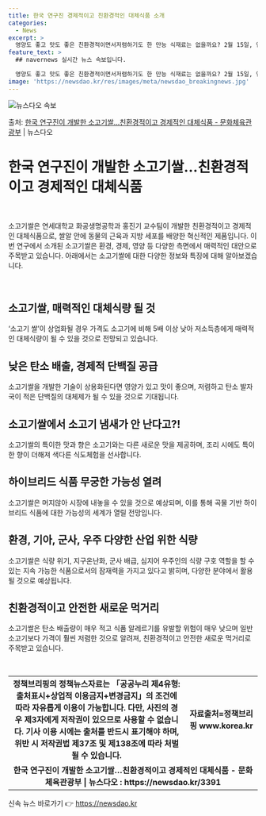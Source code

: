 ```yaml
---
title: 한국 연구진 경제적이고 친환경적인 대체식품 소개
categories:
  - News
excerpt: >
  영양도 좋고 맛도 좋은 친환경적이면서저렴하기도 한 만능 식재료는 없을까요? 2월 15일, 연세대학교 화공생명…
feature_text: >
  ## navernews 실시간 뉴스 속보입니다.

  영양도 좋고 맛도 좋은 친환경적이면서저렴하기도 한 만능 식재료는 없을까요? 2월 15일, 연세대학교 화공생명…
image: 'https://newsdao.kr/res/images/meta/newsdao_breakingnews.jpg'
---
```


![뉴스다오 속보](https://newsdao.kr/res/images/meta/newsdao_breakingnews.jpg)

<p>출처: <a href="https://newsdao.kr/3391" rel="dofollow">한국 연구진이 개발한 소고기쌀…친환경적이고 경제적인 대체식품 - 문화체육관광부</a> | 뉴스다오</p>

<h1 data-ke-size="size26">한국 연구진이 개발한 소고기쌀…친환경적이고 경제적인 대체식품</h1>
<p data-ke-size="size16">&nbsp;</p>
소고기쌀은 연세대학교 화공생명공학과 홍진기 교수팀이 개발한 친환경적이고 경제적인 대체식품으로, 쌀알 안에 동물의 근육과 지방 세포를 배양한 혁신적인 제품입니다. 이번 연구에서 소개된 소고기쌀은 환경, 경제, 영양 등 다양한 측면에서 매력적인 대안으로 주목받고 있습니다. 아래에서는 소고기쌀에 대한 다양한 정보와 특징에 대해 알아보겠습니다.
<p data-ke-size="size16">&nbsp;</p>

<h2 data-ke-size="size26">소고기쌀, 매력적인 대체식량 될 것</h2>
<p data-ke-size="size16">‘소고기 쌀’이 상업화될 경우 가격도 소고기에 비해 5배 이상 낮아 저소득층에게 매력적인 대체식량이 될 수 있을 것으로 전망되고 있습니다.</p>

<h2 data-ke-size="size26">낮은 탄소 배출, 경제적 단백질 공급</h2>
<p data-ke-size="size16">소고기쌀을 개발한 기술이 상용화된다면 영양가 있고 맛이 좋으며, 저렴하고 탄소 발자국이 적은 단백질의 대체제가 될 수 있을 것으로 기대됩니다.</p>

<h2 data-ke-size="size26">소고기쌀에서 소고기 냄새가 안 난다고?!</h2>
<p data-ke-size="size16">소고기쌀의 특이한 맛과 향은 소고기와는 다른 새로운 맛을 제공하며, 조리 시에도 특이한 향이 더해져 색다른 식도체험을 선사합니다.</p>

<h2 data-ke-size="size26">하이브리드 식품 무궁한 가능성 열려</h2>
<p data-ke-size="size16">소고기쌀은 머지않아 시장에 내놓을 수 있을 것으로 예상되며, 이를 통해 곡물 기반 하이브리드 식품에 대한 가능성의 세계가 열릴 전망입니다.</p>

<h2 data-ke-size="size26">환경, 기아, 군사, 우주 다양한 산업 위한 식량</h2>
<p data-ke-size="size16">소고기쌀은 식량 위기, 지구온난화, 군사 배급, 심지어 우주인의 식량 구호 역할을 할 수 있는 지속 가능한 식품으로서의 잠재력을 가지고 있다고 밝히며, 다양한 분야에서 활용될 것으로 예상됩니다.</p>

<h2 data-ke-size="size26">친환경적이고 안전한 새로운 먹거리</h2>
<p data-ke-size="size16">소고기쌀은 탄소 배출량이 매우 적고 식품 알레르기를 유발할 위험이 매우 낮으며 일반 소고기보다 가격이 훨씬 저렴한 것으로 알려져, 친환경적이고 안전한 새로운 먹거리로 주목받고 있습니다.</p>
<p data-ke-size="size16">&nbsp;</p>
<table>
	<tbody>
		<tr>
			<td style="text-align: center; height: 17px;"><b>정책브리핑의 정책뉴스자료는 「공공누리 제4유형:출처표시+상업적 이용금지+변경금지」의 조건에 따라 자유롭게 이용이 가능합니다. 다만, 사진의 경우 제3자에게 저작권이 있으므로 사용할 수 없습니다. 기사 이용 시에는 출처를 반드시 표기해야 하며, 위반 시 저작권법 제37조 및 제138조에 따라 처벌될 수 있습니다.</b></td>
		<td style="text-align: center; height: 17px;"><b>자료출처=정책브리핑 www.korea.kr</b></td>
	</tr>
	<tr>
		<td colspan="2" style="text-align: center; height: 17px;"><b>한국 연구진이 개발한 소고기쌀…친환경적이고 경제적인 대체식품 - 문화체육관광부 | 뉴스다오 : https://newsdao.kr/3391</b></td>
	</tr>
</tbody>
</table>
<p data-ke-size="size16"></p> 

신속 뉴스 바로가기 👉 <a href="https://newsdao.kr" rel="dofollow">https://newsdao.kr</a>



